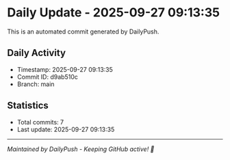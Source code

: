 # Daily Update - 2025-09-27 09:13:35

This is an automated commit generated by DailyPush.

## Daily Activity
- Timestamp: 2025-09-27 09:13:35
- Commit ID: d9ab510c
- Branch: main

## Statistics
- Total commits: 7
- Last update: 2025-09-27 09:13:35

---
*Maintained by DailyPush - Keeping GitHub active! 🚀*
